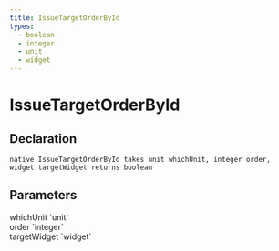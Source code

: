 ```yaml
---
title: IssueTargetOrderById
types:
  - boolean
  - integer
  - unit
  - widget
---
```


# IssueTargetOrderById

## Declaration

```
native IssueTargetOrderById takes unit whichUnit, integer order, widget targetWidget returns boolean
```

## Parameters
<dl>
  <dt>whichUnit `unit`</dt>
  <dd></dd>

  <dt>order `integer`</dt>
  <dd></dd>

  <dt>targetWidget `widget`</dt>
  <dd></dd>
</dl>